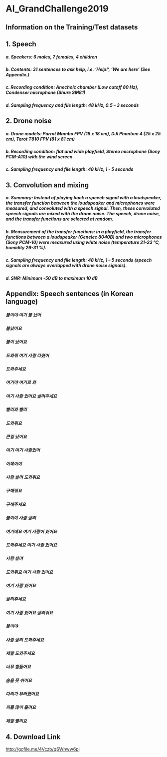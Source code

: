 # AI_GrandChallenge2019
## Information on the Training/Test datasets

## 1. Speech
##### a. Speakers: 6 males, 7 females, 4 children
##### b. Contents: 31 sentences to ask help, i.e. ‘Help!’, ‘We are here’ (See Appendix.)
##### c. Recording condition: Anechoic chamber (Low cutoff 80 Hz), Condenser microphone (Shure SM81)
##### d. Sampling frequency and file length: 48 kHz, 0.5 – 3 seconds

## 2. Drone noise
##### a. Drone models: Parrot Mambo FPV (18 x 18 cm), DJI Phantom 4 (25 x 25 cm), Tarot T810 FPV (81 x 81 cm)
##### b. Recording condition: flat and wide playfield, Stereo microphone (Sony PCM-A10) with the wind screen
##### c. Sampling frequency and file length: 48 kHz, 1 - 5 seconds

## 3. Convolution and mixing
##### a. Summary: Instead of playing back a speech signal with a loudspeaker, the transfer function between the loudspeaker and microphones were measured, and convoluted with a speech signal. Then, these convoluted speech signals are mixed with the drone noise. The speech, drone noise, and the transfer functions are selected at random. 
##### b. Measurement of the transfer functions: in a playfield, the transfer functions between a loudspeaker (Genelec 8040B) and two microphones (Sony PCM-10) were measured using white noise (temperature 21-23 ℃, humidity 26-31 %). 
##### c. Sampling frequency and file length: 48 kHz, 1 – 5 seconds (speech signals are always overlapped with drone noise signals).
##### d. SNR: Minimum -50 dB to maximum 10 dB

## Appendix: Speech sentences (in Korean language)

##### 불이야 여기 불 났어
##### 불났어요
##### 불이 났어요
##### 도와줘 여기 사람 다쳤어
##### 도와주세요
##### 여기야 여기로 와
##### 여기 사람 있어요 살려주세요 
##### 빨리와 빨리
##### 도와줘요
##### 큰일 났어요
##### 여기 여기 사람있어
##### 이쪽이야
##### 사람 살려 도와줘요
##### 구해줘요
##### 구해주세요
##### 불이야 사람 살려
##### 여기에요 여기 사람이 있어요
##### 도와주세요 여기 사람 있어요
##### 사람 살려
##### 도와줘요 여기 사람 있어요
##### 여기 사람 있어요
##### 살려주세요
##### 여기 사람 있어요 살려줘요
##### 불이야
##### 사람 살려 도와주세요
##### 제발 도와주세요
##### 너무 힘들어요
##### 숨을 못 쉬어요
##### 다리가 부러졌어요
##### 피를 많이 흘려요
##### 제발 빨리요

## 4. Download Link
http://gofile.me/4Vczb/qSWhww6pj
